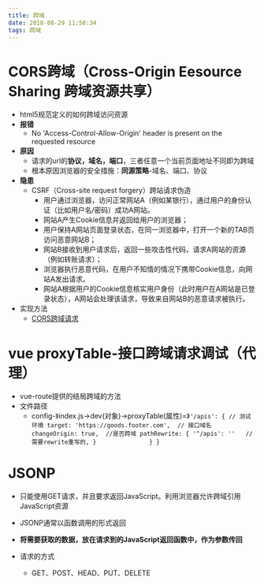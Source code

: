 ```yaml
---
title: 跨域
date: 2018-08-29 11:58:34
tags: 跨域
---
```


# CORS跨域（Cross-Origin Eesource Sharing 跨域资源共享）
- html5规范定义的如何跨域访问资源
- **报错**
  -  No 'Access-Control-Allow-Origin' header is present on the requested resource
- **原因**
  - 请求的url的**协议，域名，端口**，三者任意一个当前页面地址不同即为跨域
  - 根本原因浏览器的安全措施：**同源策略**-域名、端口、协议
- **隐患**
  - CSRF（Cross-site request forgery）跨站请求伪造
    - 用户通过浏览器，访问正常网站A（例如某银行），通过用户的身份认证（比如用户名/密码）成功A网站。
    - 网站A产生Cookie信息并返回给用户的浏览器； 
    - 用户保持A网站页面登录状态，在同一浏览器中，打开一个新的TAB页访问恶意网站B；
    - 网站B接收到用户请求后，返回一些攻击性代码，请求A网站的资源（例如转账请求）；
    - 浏览器执行恶意代码，在用户不知情的情况下携带Cookie信息，向网站A发出请求。
    - 网站A根据用户的Cookie信息核实用户身份（此时用户在A网站是已登录状态），A网站会处理该请求，导致来自网站B的恶意请求被执行。
- 实现方法
  - [CORS跨域请求](https://blog.csdn.net/u014344668/article/details/54948546)
# vue proxyTable-接口跨域请求调试（代理）
- vue-route提供的结局跨域的方法
- 文件路径
  - config-》index.js->dev(对象)->proxyTable(属性)=》`'/apis': {
            // 测试环境
            target: 'https://goods.footer.com',  // 接口域名
            changeOrigin: true,  //是否跨域
            pathRewrite: {
                '^/apis': ''   //需要rewrite重写的,
            }              
        }
    }`
# JSONP
- 只能使用GET请求，并且要求返回JavaScript。利用浏览器允许跨域引用JavaScript资源
- JSONP通常以函数调用的形式返回
- **将需要获取的数据，放在请求到的JavaScript返回函数中，作为参数传回**








- 请求的方式
  - GET、POST、HEAD、PUT、DELETE